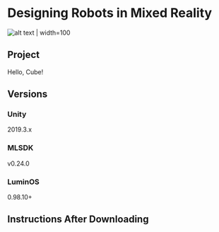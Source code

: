 # Designing Robots in Mixed Reality

![alt text](https://github.com/ebradford7/designing-robots-in-mixed-reality/blob/main/framework.JPEG) | width=100

## Project

Hello, Cube!

## Versions

### Unity

2019.3.x

### MLSDK

v0.24.0

### LuminOS

0.98.10+

## Instructions After Downloading


